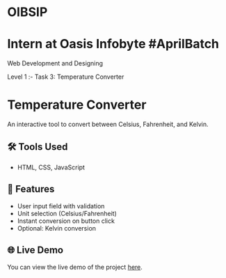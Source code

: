 # OIBSIP 

# Intern at Oasis Infobyte #AprilBatch

Web Development and Designing

Level 1 :- Task 3: Temperature Converter

# Temperature Converter

An interactive tool to convert between Celsius, Fahrenheit, and Kelvin.

## 🛠️ Tools Used
- HTML, CSS, JavaScript

## 🔄 Features
- User input field with validation
- Unit selection (Celsius/Fahrenheit)
- Instant conversion on button click
- Optional: Kelvin conversion

## 🌐 Live Demo
You can view the live demo of the project [here](https://kmistry-exe.github.io/OIBSIP-Level-1-Task-3-Mar22/).
